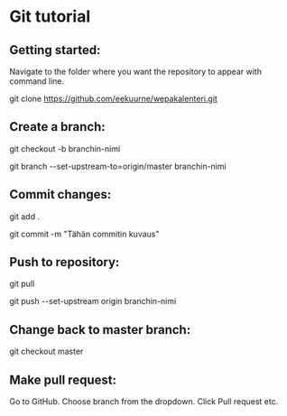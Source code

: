 # Git tutorial

## Getting started:

Navigate to the folder where you want the repository to appear with command line.

git clone https://github.com/eekuurne/wepakalenteri.git


## Create a branch:

git checkout -b branchin-nimi

git branch --set-upstream-to=origin/master branchin-nimi

## Commit changes:

git add .

git commit -m "Tähän commitin kuvaus"


## Push to repository:

git pull

git push --set-upstream origin branchin-nimi


## Change back to master branch:

git checkout master


## Make pull request:

Go to GitHub. Choose branch from the dropdown. Click Pull request etc.
